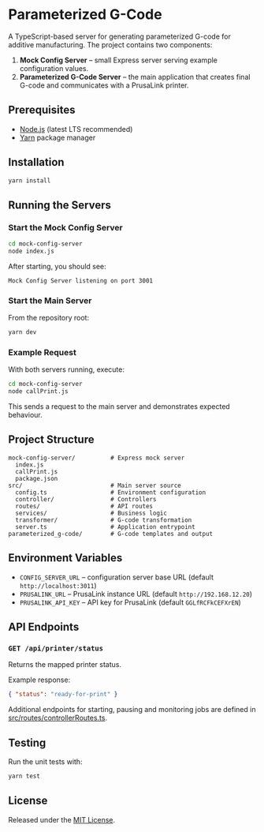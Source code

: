 # Parameterized G-Code

A TypeScript-based server for generating parameterized G-code for additive manufacturing. The project contains two components:

1. **Mock Config Server** – small Express server serving example configuration values.
2. **Parameterized G-Code Server** – the main application that creates final G-code and communicates with a PrusaLink printer.

## Prerequisites

- [Node.js](https://nodejs.org/) (latest LTS recommended)
- [Yarn](https://yarnpkg.com/) package manager

## Installation

```sh
yarn install
```

## Running the Servers

### Start the Mock Config Server

```sh
cd mock-config-server
node index.js
```
After starting, you should see:
```
Mock Config Server listening on port 3001
```

### Start the Main Server

From the repository root:
```sh
yarn dev
```

### Example Request

With both servers running, execute:
```sh
cd mock-config-server
node callPrint.js
```
This sends a request to the main server and demonstrates expected behaviour.

## Project Structure

```
mock-config-server/          # Express mock server
  index.js
  callPrint.js
  package.json
src/                         # Main server source
  config.ts                  # Environment configuration
  controller/                # Controllers
  routes/                    # API routes
  services/                  # Business logic
  transformer/               # G-code transformation
  server.ts                  # Application entrypoint
parameterized_g-code/        # G-code templates and output
```

## Environment Variables

- `CONFIG_SERVER_URL` – configuration server base URL (default `http://localhost:3011`)
- `PRUSALINK_URL` – PrusaLink instance URL (default `http://192.168.12.20`)
- `PRUSALINK_API_KEY` – API key for PrusaLink (default `GGLfRCFkCEFXrEN`)

## API Endpoints

### `GET /api/printer/status`
Returns the mapped printer status.

Example response:
```json
{ "status": "ready-for-print" }
```

Additional endpoints for starting, pausing and monitoring jobs are defined in [src/routes/controllerRoutes.ts](src/routes/controllerRoutes.ts).

## Testing

Run the unit tests with:

```sh
yarn test
```

## License

Released under the [MIT License](LICENSE).

